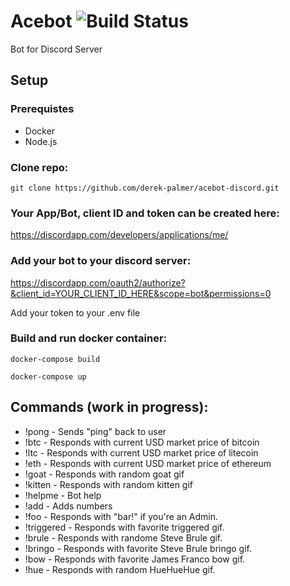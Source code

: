 # Acebot ![Build Status](https://travis-ci.org/derek-palmer/acebot-discord.svg)
Bot for Discord Server

## Setup

### Prerequistes

*   Docker
*   Node.js

### Clone repo:
```
git clone https://github.com/derek-palmer/acebot-discord.git
```

### Your App/Bot, client ID and token can be created here:

https://discordapp.com/developers/applications/me/

### Add your bot to your discord server:

https://discordapp.com/oauth2/authorize?&client_id=YOUR_CLIENT_ID_HERE&scope=bot&permissions=0

Add your token to your .env file

### Build and run docker container:
```
docker-compose build
```
```
docker-compose up
```
## Commands (work in progress):

*   !pong - Sends "ping" back to user
*   !btc - Responds with current USD market price of bitcoin
*   !ltc - Responds with current USD market price of litecoin
*   !eth - Responds with current USD market price of ethereum
*   !goat - Responds with random goat gif
*   !kitten - Responds with random kitten gif
*   !helpme - Bot help
*   !add - Adds numbers
*   !foo - Responds with "bar!" if you're an Admin.
*   !triggered - Responds with favorite triggered gif.
*   !brule - Responds with randome Steve Brule gif.
*   !bringo - Responds with favorite Steve Brule bringo gif.
*   !bow - Responds with favorite James Franco bow gif.
*   !hue - Responds with random HueHueHue gif.
